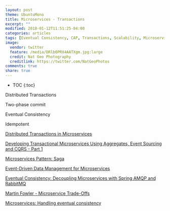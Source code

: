 ```yaml
---
layout: post
theme: UbuntuMono
title: Microservices - Transactions
excerpt: ""
modified: 2018-01-12T11:51:25-04:00
categories: articles
tags: [Eventual Consistency, CAP, Transactions, Scalability, Microservices]
image:
  vendor: twitter
  feature: /media/DRlb0PRX4AATXgm.jpg:large
  credit: Nat Geo Photography
  creditlink: https://twitter.com/NatGeoPhotos
comments: true
share: true
---
```


* TOC
{:toc}

Distributed Transactions

Two-phase commit

Eventual Consistency

Idempotent

[Distributed Transactions in Microservices](http://blog.aspiresys.com/software-product-engineering/producteering/distributed-transactions-in-microservices/)

[Developing Transactional Microservices Using Aggregates, Event Sourcing and CQRS - Part 1](https://www.infoq.com/articles/microservices-aggregates-events-cqrs-part-1-richardson)

[Microservices Pattern: Saga](http://microservices.io/patterns/data/saga.html)

[Event-Driven Data Management for Microservices](https://www.nginx.com/blog/event-driven-data-management-microservices/)

[Eventual Consistency: Decoupling Microservices with Spring AMQP and RabbitMQ](https://programmaticponderings.com/2017/05/15/eventual-consistency-decoupling-microservices-with-spring-amqp-and-rabbitmq/)

[Martin Fowler - Microservice Trade-Offs](https://martinfowler.com/articles/microservice-trade-offs.html)

[Microservices: Handling eventual consistency](https://softwareengineering.stackexchange.com/questions/354911/microservices-handling-eventual-consistency)
